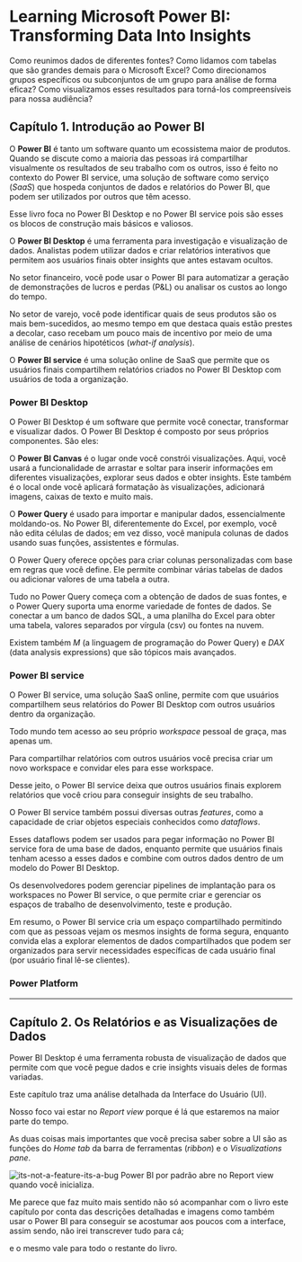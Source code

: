 # Learning Microsoft Power BI: Transforming Data Into Insights

Como reunimos dados de diferentes fontes? Como lidamos com tabelas que são grandes demais para o Microsoft Excel? Como direcionamos grupos específicos ou subconjuntos de um grupo para análise de forma eficaz? Como visualizamos esses resultados para torná-los compreensíveis para nossa audiência?

## Capítulo 1. Introdução ao Power BI
O **Power BI** é tanto um software quanto um ecossistema maior de produtos. Quando se discute como a maioria das pessoas irá compartilhar visualmente os resultados de seu trabalho com os outros, isso é feito no contexto do Power BI service, uma solução de software como serviço (*SaaS*) que hospeda conjuntos de dados e relatórios do Power BI, que podem ser utilizados por outros que têm acesso.

Esse livro foca no Power BI Desktop e no Power BI service pois são esses os blocos de construção mais básicos e valiosos.

O **Power BI Desktop** é uma ferramenta para investigação e visualização de dados. Analistas podem utilizar dados e criar relatórios interativos que permitem aos usuários finais obter insights que antes estavam ocultos.

No setor financeiro, você pode usar o Power BI para automatizar a geração de demonstrações de lucros e perdas (P&L) ou analisar os custos ao longo do tempo.

No setor de varejo, você pode identificar quais de seus produtos são os mais bem-sucedidos, ao mesmo tempo em que destaca quais estão prestes a decolar, caso recebam um pouco mais de incentivo por meio de uma análise de cenários hipotéticos (*what-if analysis*).

O **Power BI service** é uma solução online de SaaS que permite que os usuários finais compartilhem relatórios criados no Power BI Desktop com usuários de toda a organização.

### Power BI Desktop
O Power BI Desktop é um software que permite você conectar, transformar e visualizar dados. O Power BI Desktop é composto por seus próprios componentes. São eles:

O **Power BI Canvas** é o lugar onde você constrói visualizações. Aqui, você usará a funcionalidade de arrastar e soltar para inserir informações em diferentes visualizações, explorar seus dados e obter insights. Este também é o local onde você aplicará formatação às visualizações, adicionará imagens, caixas de texto e muito mais.

O **Power Query** é usado para importar e manipular dados, essencialmente moldando-os. No Power BI, diferentemente do Excel, por exemplo, você não edita células de dados; em vez disso, você manipula colunas de dados usando suas funções, assistentes e fórmulas.

O Power Query oferece opções para criar colunas personalizadas com base em regras que você define. Ele permite combinar várias tabelas de dados ou adicionar valores de uma tabela a outra.

Tudo no Power Query começa com a obtenção de dados de suas fontes, e o Power Query suporta uma enorme variedade de fontes de dados. Se conectar a um banco de dados SQL, a uma planilha do Excel para obter uma tabela, valores separados por vírgula (csv) ou fontes na nuvem.

Existem também *M* (a linguagem de programação do Power Query) e *DAX* (data analysis expressions) que são tópicos mais avançados.

### Power BI service
O Power BI service, uma solução SaaS online, permite com que usuários compartilhem seus relatórios do Power BI Desktop com outros usuários dentro da organização.

Todo mundo tem acesso ao seu próprio *workspace* pessoal de graça, mas apenas um.

Para compartilhar relatórios com outros usuários você precisa criar um novo workspace e convidar eles para esse workspace.

Desse jeito, o Power BI service deixa que outros usuários finais explorem relatórios que você criou para conseguir insights de seu trabalho.

O Power BI service também possui diversas outras *features*, como a capacidade de criar objetos especiais conhecidos como *dataflows*.

Esses dataflows podem ser usados para pegar informação no Power BI service fora de uma base de dados, enquanto permite que usuários finais tenham acesso a esses dados e combine com outros dados dentro de um modelo do Power BI Desktop.

Os desenvolvedores podem gerenciar pipelines de implantação para os workspaces no Power BI service, o que permite criar e gerenciar os espaços de trabalho de desenvolvimento, teste e produção.

Em resumo, o Power BI service cria um espaço compartilhado permitindo com que as pessoas vejam os mesmos insights de forma segura, enquanto convida elas a explorar elementos de dados compartilhados que podem ser organizados para servir necessidades específicas de cada usuário final (por usuário final lê-se clientes).

### Power Platform

---
## Capítulo 2. Os Relatórios e as Visualizações de Dados
Power BI Desktop é uma ferramenta robusta de visualização de dados que permite com que você pegue dados e crie insights visuais deles de formas variadas.

Este capítulo traz uma análise detalhada da Interface do Usuário (UI).

Nosso foco vai estar no *Report view* porque é lá que estaremos na maior parte do tempo.

As duas coisas mais importantes que você precisa saber sobre a UI são as funções do *Home tab* da barra de ferramentas (*ribbon*) e o *Visualizations pane*.

![its-not-a-feature-its-a-bug](https://github.com/user-attachments/assets/ed4b9397-d8bd-49b0-98e1-6d352d086758)
Power BI por padrão abre no Report view quando você inicializa.

Me parece que faz muito mais sentido não só acompanhar com o livro este capítulo por conta das descrições detalhadas e imagens como também usar o Power BI para conseguir se acostumar aos poucos com a interface, assim sendo, não irei transcrever tudo para cá;

e o mesmo vale para todo o restante do livro.
